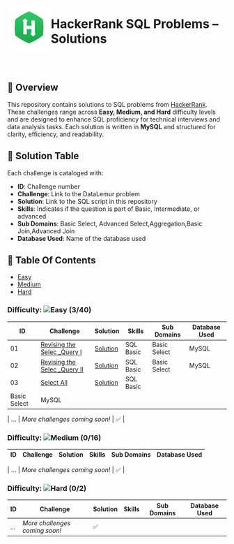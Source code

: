 <p align="left">
  <img src="https://github.com/Jayita11/SQLMastery_One-Stop_SQL_Interview_PrepHub/blob/main/HackerRank/HackerRank_logo.png" width="100" align="left">
  <h1> HackerRank SQL Problems – Solutions</h1>
</p>

<br><br>


## 📌 Overview
This repository contains solutions to SQL problems from [HackerRank](https://www.hackerrank.com/domains/sql?badge_type=sql&filters%5Bdifficulty%5D%5B%5D=easy). These challenges range across **Easy, Medium, and Hard** difficulty levels and are designed to enhance SQL proficiency for technical interviews and data analysis tasks. Each solution is written in **MySQL** and structured for clarity, efficiency, and readability.  

## 📜 Solution Table 
Each challenge is cataloged with:  

- **ID**: Challenge number  
- **Challenge**: Link to the DataLemur problem  
- **Solution**: Link to the SQL script in this repository  
- **Skills**: Indicates if the question is part of Basic, Intermediate, or advanced  
- **Sub Domains**: Basic Select, Advanced Select,Aggregation,Basic Join,Advanced Join
- **Database Used**: Name of the database used 
## 📂 Table Of Contents

- [Easy](#easy)
- [Medium](#medium)
- [Hard](#hard)
### Difficulty: ![Easy](https://img.shields.io/badge/Difficulty-Easy-brightgreen) **(3/40)** 

| ID  | Challenge | Solution | Skills | Sub Domains | Database Used | 
|----|---------------------------------|-----------|----------------|---------|---------|
| 01  | [Revising the Selec _Query I](https://www.hackerrank.com/challenges/revising-the-select-query/problem?isFullScreen=true) | [Solution](https://github.com/Jayita11/SQLMastery_One-Stop_SQL_Interview_PrepHub/blob/main/HackerRank/Easy/01_Revising_the_Select_Query_%7C_Solution.sql) |SQL Basic | Basic Select | MySQL |  
| 02  | [Revising the Selec _Query II](https://www.hackerrank.com/challenges/revising-the-select-query-2/problem?isFullScreen=true) | [Solution](https://github.com/Jayita11/SQLMastery_One-Stop_SQL_Interview_PrepHub/blob/main/HackerRank/Easy/02_Revising_the_Select_Query_II_Solution.sql) | SQL Basic | Basic Select | MySQL |   
| 03  | [Select All](https://www.hackerrank.com/challenges/select-all-sql/problem?isFullScreen=true) | [Solution](https://github.com/Jayita11/SQLMastery_One-Stop_SQL_Interview_PrepHub/blob/main/HackerRank/Easy/03_Select_All_Solution.sql) | SQL Basic | 
Basic Select | MySQL | 

| ... | *More challenges coming soon!* | ✅ |

### Difficulty: ![Medium](https://img.shields.io/badge/Difficulty-Medium-brightgreen) **(0/16)** 
| ID  | Challenge | Solution | Skills | Sub Domains | Database Used | 
|----|---------------------------------|-----------|----------------|---------|---------|

| ... | *More challenges coming soon!* | ✅ |

### Difficulty: ![Hard](https://img.shields.io/badge/Difficulty-Hard-brightgreen) **(0/2)**  
| ID  | Challenge | Solution | Skills | Sub Domains | Database Used | 
|----|---------------------------------|-----------|----------------|---------|---------|
| ... | *More challenges coming soon!* | ✅ |




